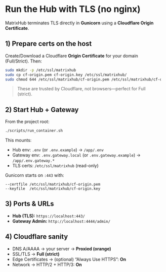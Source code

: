 # Run the Hub with TLS (no nginx)

MatrixHub terminates TLS directly in **Gunicorn** using a **Cloudflare Origin Certificate**.

## 1) Prepare certs on the host
Create/Download a Cloudflare **Origin Certificate** for your domain (Full/Strict). Then:

```bash
sudo mkdir -p /etc/ssl/matrixhub
sudo cp cf-origin.pem cf-origin.key /etc/ssl/matrixhub/
sudo chmod 644 /etc/ssl/matrixhub/cf-origin.pem /etc/ssl/matrixhub/cf-origin.key
```

> These are trusted by Cloudflare, not browsers—perfect for Full (strict).

## 2) Start Hub + Gateway

From the project root:

```bash
./scripts/run_container.sh
```

This mounts:

* Hub env: `.env` (or `.env.example`) → `/app/.env`
* Gateway env: `.env.gateway.local` (or `.env.gateway.example`) → `/app/.env.gateway.*`
* TLS certs: `/etc/ssl/matrixhub` (read-only)

Gunicorn starts on `:443` with:

```
--certfile /etc/ssl/matrixhub/cf-origin.pem
--keyfile  /etc/ssl/matrixhub/cf-origin.key
```

## 3) Ports & URLs

* **Hub (TLS):** `https://localhost:443/`
* **Gateway Admin:** `http://localhost:4444/admin/`

## 4) Cloudflare sanity

* DNS A/AAAA → your server → **Proxied (orange)**
* SSL/TLS → **Full (strict)**
* Edge Certificates → (optional) “Always Use HTTPS”: **On**
* Network → HTTP/2 + HTTP/3: **On**

```
